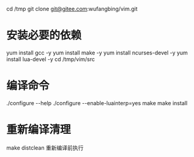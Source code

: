 cd /tmp
git clone git@gitee.com:wufangbing/vim.git
# 安装必要的依赖
yum install gcc -y
yum install make -y
yum install ncurses-devel -y
yum install lua-devel -y
cd /tmp/vim/src
# 编译命令
./configure --help
./configure --enable-luainterp=yes
make 
make install

# 重新编译清理
make distclean     重新编译前执行

